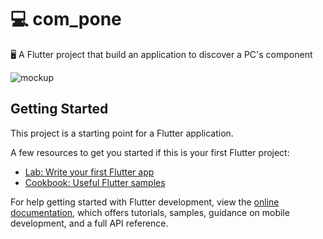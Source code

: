 # :computer: com_pone

:desktop_computer: A Flutter project that build an application to discover a PC's component

![mockup](https://user-images.githubusercontent.com/57694121/187460661-8aaa3cee-aa4a-4092-a95c-77304f6ade84.png)

## Getting Started

This project is a starting point for a Flutter application.

A few resources to get you started if this is your first Flutter project:

- [Lab: Write your first Flutter app](https://docs.flutter.dev/get-started/codelab)
- [Cookbook: Useful Flutter samples](https://docs.flutter.dev/cookbook)

For help getting started with Flutter development, view the
[online documentation](https://docs.flutter.dev/), which offers tutorials,
samples, guidance on mobile development, and a full API reference.
